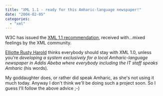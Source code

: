 ```yaml
---
title: "XML 1.1 - ready for this Amharic-language newspaper!"
date: "2004-02-05"
categories: 
  - "xml"
---
```


W3C has issued the [XML 1.1 recommendation](http://www.w3.org/TR/2004/REC-xml11-20040204/), received with...mixed feelings by the XML community.

[Elliotte Rusty Harold](http://www.ibiblio.org/xml/books/effectivexml/chapters/03.html) thinks everybody should stay with XML 1.0, unless you're _developing a system exclusively for a local Amharic-language newspaper in Addis Abeba where everybody including the IT staff speaks Amharic_ (his words).

My goddaughter does, or rather did speak Amharic, as she's not using it much today. Anyway I don't think we'll be doing such a project soon. So I guess I'll follow the above advice ;-)
